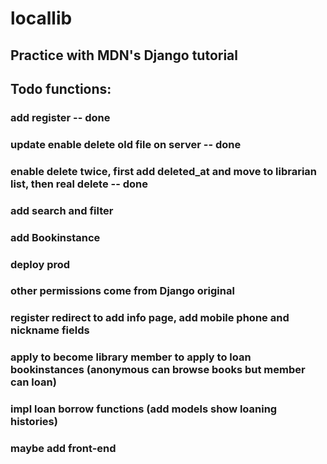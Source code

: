# locallib
## Practice with MDN's Django tutorial

## Todo functions:
### add register -- done
### update enable delete old file on server  -- done
### enable delete twice, first add deleted_at and move to librarian list, then real delete  -- done
### add search and filter
### add Bookinstance
### deploy prod
### other permissions come from Django original 
### register redirect to add info page, add mobile phone and nickname fields
### apply to become library member to apply to loan bookinstances (anonymous can browse books but member can loan)
### impl loan borrow functions (add models show loaning histories)
### maybe add front-end